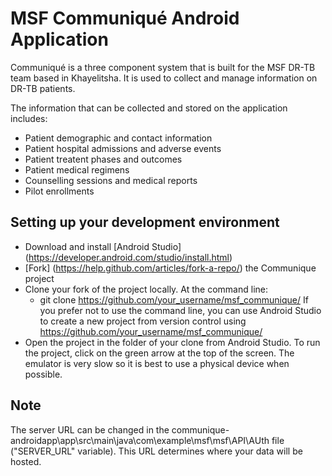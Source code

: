 # MSF Communiqué Android Application #

Communiqué is a three component system that is built for the MSF DR-TB team based in Khayelitsha. It is used to collect and manage information 
on DR-TB patients.

The information that can be collected and stored on the application includes:
* Patient demographic and contact information
* Patient hospital admissions and adverse events
* Patient treatent phases and outcomes
* Patient medical regimens
* Counselling sessions and medical reports
* Pilot enrollments

## Setting up your development environment ##
* Download and install [Android Studio] (https://developer.android.com/studio/install.html)
* [Fork] (https://help.github.com/articles/fork-a-repo/) the Communique project 
* Clone your fork of the project locally. At the command line:
  * git clone https://github.com/your_username/msf_communique/ If you prefer not to use the command line, you can use Android Studio to create a new project from version control using https://github.com/your_username/msf_communique/
* Open the project in the folder of your clone from Android Studio. To run the project, click on the green arrow at the top of the screen. The emulator is very slow so it is best to use a physical device when possible.


## Note ##

The server URL can be changed in the communique-androidapp\app\src\main\java\com\example\msf\msf\API\AUth file ("SERVER_URL" variable). This URL determines where your data will be hosted.  

